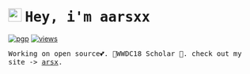 # <image src="https://em-content.zobj.net/source/microsoft-teams/363/waving-hand_1f44b.png" height="27px"> <samp> Hey, i'm aarsxx </samp>

[![pgp](https://img.shields.io/badge/pgp-BF531245D2708044-313131?style=flat&labelColor=545454&color=313131)](https://github.com/aarsxx.gpg)  [![views](https://komarev.com/ghpvc/?username=aarsxx&style=flat&color=313131&label=views&abbreviated=true)](https://github.com/aarsxx)

<samp>Working on open source💕. WWDC18 Scholar 🚀. check out my site -> <a href="https://www.arsx.xyz">arsx</a>.</samp>

<!--![Keybase BTC](https://img.shields.io/keybase/btc/andikaleonardo)-->


